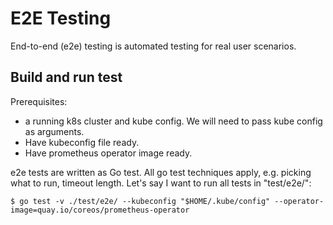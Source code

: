 # E2E Testing

End-to-end (e2e) testing is automated testing for real user scenarios.

## Build and run test

Prerequisites:
- a running k8s cluster and kube config. We will need to pass kube config as arguments.
- Have kubeconfig file ready.
- Have prometheus operator image ready.

e2e tests are written as Go test. All go test techniques apply, e.g. picking
what to run, timeout length. Let's say I want to run all tests in "test/e2e/":

```
$ go test -v ./test/e2e/ --kubeconfig "$HOME/.kube/config" --operator-image=quay.io/coreos/prometheus-operator
```
